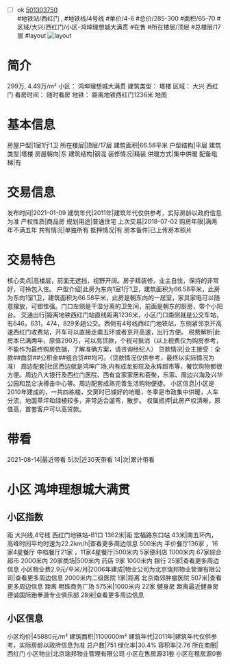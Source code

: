 - [ ] ok [501303750](https://bj.5i5j.com/ershoufang/501303750.html)  
 #地铁站/西红门 ,  #地铁线/4号线
#单价/4-6 #总价/285-300 #面积/65-70   #区域/大兴/西红门/小区-鸿坤理想城大满贯 #在售 #所在楼层/顶层 #总楼层/17层 #layout 
![layout](http://image2a.5i5j.com/bdir/layout/813fe79bf18440bd97001f58229e78d1.jpg_P5.jpg) 
# 简介 
 299万,  4.49万/m² 
小区： 鸿坤理想城大满贯
建筑类型： 塔楼
区域： 大兴 西红门
看房时间： 随时看房
地铁： 距离地铁西红门1236米 地图
# 基本信息 
 房屋户型|1室1厅1卫
所在楼层|顶层/17层
建筑面积|66.58平米
户型结构|平层
建筑类型|塔楼
房屋朝向|东
建筑结构|钢混
装修情况|精装
供暖方式|集中供暖
配备电梯|有
# 交易信息 
 发布时间|2021-01-09
建筑年代|2011年|建筑年代仅供参考，实际房龄以政府信息为准
产权性质|商品房
规划用途|普通住宅
上次交易|2018-07-02
购房年限|满两年不满五年
共有情况|单独所有
抵押情况|有
房本备件|已上传房本照片
# 交易特色 
 核心卖点|高楼层，前面无遮挡，视野开阔。房子精装修，业主自住，保持的非常好，可拎包入住。
户型介绍|此房为东向1室1厅1卫，建筑面积为66.58平米，此房为东向1室1卫，建筑面积为66.58平米，此房是朝东向的一居室，家具家电可以随意摆放，可塑性强。门口左侧是干湿分离的卫生间，前面是朝东的厨房，带个小阳台。
交通出行|距离地铁西红门站直线距离1236米，小区门口南侧就是公交车站，有646，631，474，829多趟公交。西侧有4号线西红门地铁站，东侧紧邻京开高速西红门收费站，开车可以直接走南五环或者京开高速，出行方便。
税费解析|此房本已满两年，原值290万，可以高贷款，个税可抵消（以上税费仅为购房参考，不能作为最终购房依据，了解准确方案，请咨询经纪人）
贷款情况|业主接受：全款##商贷##公积金##组合贷##均可。（贷款情况仅供参考，最终以实际情况为准）
周边配套|社区西边就是鸿坤广场,内有成龙影院及永辉超市等，餐饮购物都很方便。周边八大银行及西红门医院、西有宜家家居和荟聚，乐家、周边兴海及兴华公园和昆仑决搏击中心等。周边配套成熟完善生活购物便捷。
小区信息|小区是2010年建成的，一共四栋楼，交房时已铺好的地暖，冬季是市政集中供暖，人车分流，地面草坪和绿植较多，非常适合遛弯，散步。
权属抵押|此房产权清晰，原值高，首套客户可以高贷款。
# 带看 
 2021-08-14|最近带看	 5|次|近30天带看	 14|次|累计带看
# 小区 鸿坤理想城大满贯
## 小区指数 
 距 大兴线,4号线 西红门地铁站-B1口 1362米|距 宏福路东口站 43米|南五环内， 高峰时间平均时速为22.2km/h|查看更多周边信息
500米内 平价餐厅136家 ，16家4星餐厅
中档餐厅21家 ，11家4星餐厅|500米内 5家便利店
1000米内 67家综合超市
2000米内 20家商场|500米内 药店 9家
1000米内 银行 25家|查看更多周边信息
小区物业费2.9元/平米/月|2006年建成|物业公司为北京瑞邦物业管理有限公司|查看更多周边信息
2000米内二级医院 1家|距离 北京南郊肿瘤医院  507米|查看更多周边信息
距离 明珠商务广场 575米|1000米内 22家 健身房
距离最近健身房德诚国际跆拳道专业俱乐部 28米|查看更多周边信息
## 小区信息 
 小区均价|45880元/m²
建筑面积|1100000m²
建筑年代|2011年|建筑年代仅供参考，实际房龄以政府信息为准
总户数|751
绿化率|30.4%
容积率|2.76
所在商圈|西红门
小区物业|北京瑞邦物业管理有限公司
小区在售房源31套
小区在租房源0套
